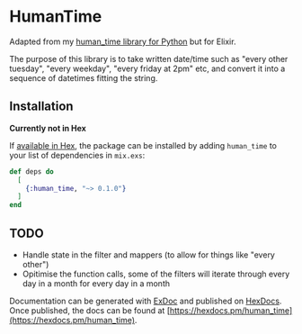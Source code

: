 # HumanTime
Adapted from my [human_time library for Python](https://github.com/Teifion/human_time_py) but for Elixir.

The purpose of this library is to take written date/time such as "every other tuesday", "every weekday", "every friday at 2pm" etc, and convert it into a sequence of datetimes fitting the string.

## Installation
**Currently not in Hex**

If [available in Hex](https://hex.pm/docs/publish), the package can be installed
by adding `human_time` to your list of dependencies in `mix.exs`:

```elixir
def deps do
  [
    {:human_time, "~> 0.1.0"}
  ]
end
```

## TODO
 - Handle state in the filter and mappers (to allow for things like "every other")
 - Opitimise the function calls, some of the filters will iterate through every day in a month for every day in a month

Documentation can be generated with [ExDoc](https://github.com/elixir-lang/ex_doc)
and published on [HexDocs](https://hexdocs.pm). Once published, the docs can
be found at [https://hexdocs.pm/human_time](https://hexdocs.pm/human_time).

